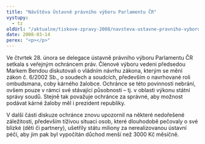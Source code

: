 ```yaml
---
title: "Návštěva Ústavně právního výboru Parlamentu ČR"
vystupy:
  - tz
oldUrl: "/aktualne/tiskove-zpravy-2008/navsteva-ustavne-pravniho-vyboru-parlamentu-cr"
date: 2008-03-14
perex: "<p></p>"
---
```


<!-- imported from the old website -->

<p class="Normln-web">Ve čtvrtek 28. února se delegace ústavně právního výboru Parlamentu ČR setkala s veřejným ochráncem práv. Členové výboru vedeni předsedou Markem Bendou diskutovali o vládním návrhu zákona, kterým se mění zákon č. 6/2002 Sb., o soudech a soudcích, především o navrhované roli ombudsmana, coby kárného žalobce. Ochránce se této povinnosti nebrání, ovšem pouze v rámci své stávající působnosti – tj. v oblasti výkonu státní správy soudů. Stejně tak považuje ochránce za správné, aby možnost podávat kárné žaloby měl i prezident republiky.</p><p class="Normln-web">V další části diskuze ochránce znovu upozornil na některé nedořešené záležitosti, především tíživou situaci osob, které dlouhodobě pečovaly o své blízké (děti či partnery), ušetřily státu miliony za nerealizovanou ústavní péči, aby jim pak byl vypočítán důchod menší než 3000 Kč měsíčně.</p><p class="Normln"></p><div class="imgcenter"><div class="imgbox"><img src="data/attach/doc1216_img0.png" alt="" /></div></div><p></p>
